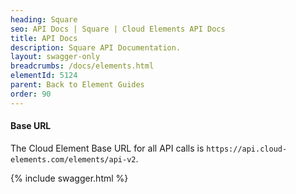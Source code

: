 ```yaml
---
heading: Square
seo: API Docs | Square | Cloud Elements API Docs
title: API Docs
description: Square API Documentation.
layout: swagger-only
breadcrumbs: /docs/elements.html
elementId: 5124
parent: Back to Element Guides
order: 90
---
```


#### Base URL

The Cloud Element Base URL for all API calls is `https://api.cloud-elements.com/elements/api-v2`.

{% include swagger.html %}
